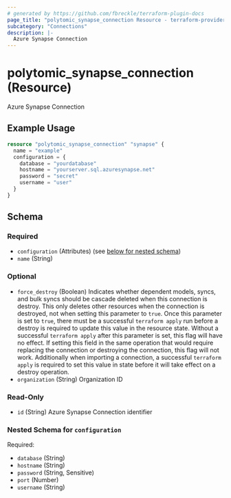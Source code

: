 ```yaml
---
# generated by https://github.com/fbreckle/terraform-plugin-docs
page_title: "polytomic_synapse_connection Resource - terraform-provider-polytomic"
subcategory: "Connections"
description: |-
  Azure Synapse Connection
---
```


# polytomic_synapse_connection (Resource)

Azure Synapse Connection

## Example Usage

```terraform
resource "polytomic_synapse_connection" "synapse" {
  name = "example"
  configuration = {
    database = "yourdatabase"
    hostname = "yourserver.sql.azuresynapse.net"
    password = "secret"
    username = "user"
  }
}
```

<!-- schema generated by tfplugindocs -->
## Schema

### Required

- `configuration` (Attributes) (see [below for nested schema](#nestedatt--configuration))
- `name` (String)

### Optional

- `force_destroy` (Boolean) Indicates whether dependent models, syncs, and bulk syncs should be cascade deleted when this connection is destroy. This only deletes other resources when the connection is destroyed, not when setting this parameter to `true`. Once this parameter is set to `true`, there must be a successful `terraform apply` run before a destroy is required to update this value in the resource state. Without a successful `terraform apply` after this parameter is set, this flag will have no effect. If setting this field in the same operation that would require replacing the connection or destroying the connection, this flag will not work. Additionally when importing a connection, a successful `terraform apply` is required to set this value in state before it will take effect on a destroy operation.
- `organization` (String) Organization ID

### Read-Only

- `id` (String) Azure Synapse Connection identifier

<a id="nestedatt--configuration"></a>
### Nested Schema for `configuration`

Required:

- `database` (String)
- `hostname` (String)
- `password` (String, Sensitive)
- `port` (Number)
- `username` (String)


